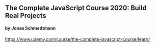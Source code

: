 ## The Complete JavaScript Course 2020: Build Real Projects
#### by Jonas Schmedtmann
https://www.udemy.com/course/the-complete-javascript-course/learn/
